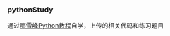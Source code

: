 ### pythonStudy
通过[廖雪峰Python教程](https://www.liaoxuefeng.com/wiki/0014316089557264a6b348958f449949df42a6d3a2e542c000)自学，上传的相关代码和练习题目
